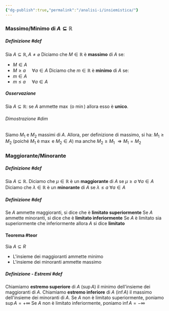 ```yaml
---
{"dg-publish":true,"permalink":"/analisi-i/insiemistica/"}
---
```


### Massimo/Minimo di $A \subseteq \mathbb{R}$ 
##### Definizione #def 
Sia $A\subseteq\mathbb{R},A\neq\varnothing$
Diciamo che $M\in\mathbb{R}$ è **massimo** di $A$ se:
- $M\in A$
- $M\ge a \ \ \ \ \ \forall a\in A$
Diciamo che $m\in\mathbb{R}$ è **minimo** di $A$ se:
- $m\in A$
- $m\le a \ \ \ \ \ \forall a\in A$
##### Osservazione
Sia $A\subseteq\mathbb{R}$: se $A$ ammette $\max$ (o $\min$) allora esso è **unico**.
###### Dimostrazione #dim 
Siamo $M_1$ e $M_2$ massimi di $A$.
Allora, per definizione di massimo, si ha: $M_1\ge M_2$ (poiché $M_1$ è $\max$ e $M_2\in A$) ma anche $M_2\ge M_1$
$\Rightarrow M_1=M_2$
### Maggiorante/Minorante
##### Definizione #def 
Sia $A\subseteq\mathbb{R}$. 
Diciamo che $\mu\in\mathbb{R}$ è un **maggiorante** di $A$ se $\mu\ge a \ \forall a\in A$
Diciamo che $\lambda\in\mathbb{R}$ è un **minorante** di $A$ se $\lambda\le a \ \forall a\in A$
##### Definizione #def 
Se $A$ ammette maggioranti, si dice che è **limitato superiormente**
Se $A$ ammette minoranti, si dice che è **limitato inferiormente**
Se $A$ è limitato sia superiormente che inferiormente allora $A$ si dice **limitato**
#### Teorema #teor 
Sia $A\subseteq{R}$
- L'insieme dei maggioranti ammette minimo
- L'insieme dei minoranti ammette massimo
##### Definizione - Estremi #def 
Chiamiamo **estremo superiore** di $A$ ($\sup A$) il minimo dell'insieme dei maggioranti di $A$.
Chiamiamo **estremo inferiore** di $A$ ($\inf A$) il massimo dell'insieme dei minoranti di $A$.
Se $A$ non è limitato superiormente, poniamo $\sup A=+\infty$
Se $A$ non è limitato inferiormente, poniamo $\inf A=-\infty$